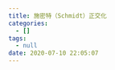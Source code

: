 ```yaml
---
title: 施密特（Schmidt）正交化
categories:
  - []
tags:
  - null
date: 2020-07-10 22:05:07
---
```


<!--more-->

